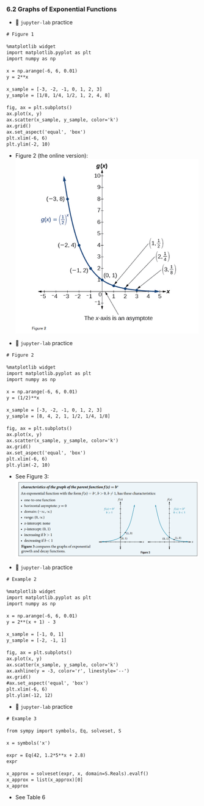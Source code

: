 ### 6.2 Graphs of Exponential Functions

- 🎯 `jupyter-lab` practice


```
# Figure 1

%matplotlib widget
import matplotlib.pyplot as plt
import numpy as np

x = np.arange(-6, 6, 0.01)
y = 2**x

x_sample = [-3, -2, -1, 0, 1, 2, 3]
y_sample = [1/8, 1/4, 1/2, 1, 2, 4, 8]

fig, ax = plt.subplots()
ax.plot(x, y)
ax.scatter(x_sample, y_sample, color='k')
ax.grid()
ax.set_aspect('equal', 'box')
plt.xlim(-6, 6)
plt.ylim(-2, 10)
```

- Figure 2 (the online version): ![Figure 2](./ch06-02-fig2.png)



- 🎯 `jupyter-lab` practice


```
# Figure 2

%matplotlib widget
import matplotlib.pyplot as plt
import numpy as np

x = np.arange(-6, 6, 0.01)
y = (1/2)**x

x_sample = [-3, -2, -1, 0, 1, 2, 3]
y_sample = [8, 4, 2, 1, 1/2, 1/4, 1/8]

fig, ax = plt.subplots()
ax.plot(x, y)
ax.scatter(x_sample, y_sample, color='k')
ax.grid()
ax.set_aspect('equal', 'box')
plt.xlim(-6, 6)
plt.ylim(-2, 10)
```

- See Figure 3: ![Figure 3](./ch06-02-fig3.png)



- 🎯 `jupyter-lab` practice


```
# Example 2

%matplotlib widget
import matplotlib.pyplot as plt
import numpy as np

x = np.arange(-6, 6, 0.01)
y = 2**(x + 1) - 3

x_sample = [-1, 0, 1]
y_sample = [-2, -1, 1]

fig, ax = plt.subplots()
ax.plot(x, y)
ax.scatter(x_sample, y_sample, color='k')
ax.axhline(y = -3, color='r', linestyle='--')
ax.grid()
#ax.set_aspect('equal', 'box')
plt.xlim(-6, 6)
plt.ylim(-12, 12)
```

- 🎯 `jupyter-lab` practice


```
# Example 3

from sympy import symbols, Eq, solveset, S

x = symbols('x')

expr = Eq(42, 1.2*5**x + 2.8)
expr

x_approx = solveset(expr, x, domain=S.Reals).evalf()
x_approx = list(x_approx)[0]
x_approx
```


- See Table 6